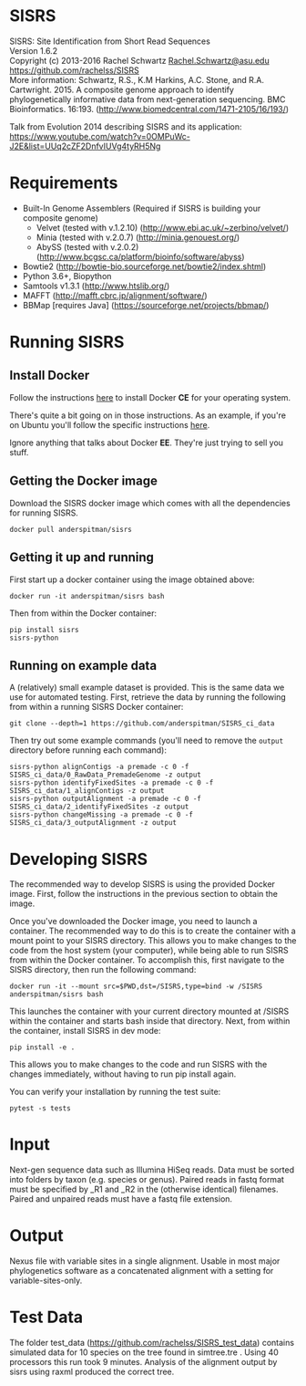 # SISRS

SISRS: Site Identification from Short Read Sequences  
Version 1.6.2  
Copyright (c) 2013-2016 Rachel Schwartz <Rachel.Schwartz@asu.edu>  
https://github.com/rachelss/SISRS  
More information: Schwartz, R.S., K.M Harkins, A.C. Stone, and R.A. Cartwright. 2015. A composite genome approach to identify phylogenetically informative data from next-generation sequencing. BMC Bioinformatics. 16:193.
(http://www.biomedcentral.com/1471-2105/16/193/)

Talk from Evolution 2014 describing SISRS and its application:  
https://www.youtube.com/watch?v=0OMPuWc-J2E&list=UUq2cZF2DnfvIUVg4tyRH5Ng


# Requirements
* Built-In Genome Assemblers (Required if SISRS is building your composite genome)
  * Velvet (tested with v.1.2.10) (http://www.ebi.ac.uk/~zerbino/velvet/)
  * Minia (tested with v.2.0.7) (http://minia.genouest.org/)
  * AbySS (tested with v.2.0.2) (http://www.bcgsc.ca/platform/bioinfo/software/abyss)
* Bowtie2 (http://bowtie-bio.sourceforge.net/bowtie2/index.shtml)
* Python 3.6+, Biopython
* Samtools v1.3.1 (http://www.htslib.org/)
* MAFFT (http://mafft.cbrc.jp/alignment/software/)
* BBMap [requires Java] (https://sourceforge.net/projects/bbmap/)


# Running SISRS

## Install Docker
Follow the instructions [here](https://docs.docker.com/install/) to install
Docker **CE** for your operating system.

There's quite a bit going on in those instructions. As an example, if you're
on Ubuntu you'll follow the specific instructions
[here](https://docs.docker.com/install/linux/docker-ce/ubuntu/).

Ignore anything that talks about Docker **EE**. They're just trying to sell you
stuff.

## Getting the Docker image

Download the SISRS docker image which comes with all the dependencies for
running SISRS.

`docker pull anderspitman/sisrs`

## Getting it up and running

First start up a docker container using the image obtained above:

`docker run -it anderspitman/sisrs bash`

Then from within the Docker container:

```
pip install sisrs
sisrs-python
```

## Running on example data

A (relatively) small example dataset is provided. This is the same data we
use for automated testing. First, retrieve the data by running the following
from within a running SISRS Docker container:

```
git clone --depth=1 https://github.com/anderspitman/SISRS_ci_data
```

Then try out some example commands (you'll need to remove the `output`
directory before running each command):

```
sisrs-python alignContigs -a premade -c 0 -f SISRS_ci_data/0_RawData_PremadeGenome -z output
sisrs-python identifyFixedSites -a premade -c 0 -f SISRS_ci_data/1_alignContigs -z output
sisrs-python outputAlignment -a premade -c 0 -f SISRS_ci_data/2_identifyFixedSites -z output
sisrs-python changeMissing -a premade -c 0 -f SISRS_ci_data/3_outputAlignment -z output
```


# Developing SISRS

The recommended way to develop SISRS is using the provided Docker image.
First, follow the instructions in the previous section to obtain the image.

Once you've downloaded the Docker image, you need to launch a container. The
recommended way to do this is to create the container with a mount point to
your SISRS directory. This allows you to make changes to the code from the host
system (your computer), while being able to run SISRS from within the Docker container. To
accomplish this, first navigate to the SISRS directory, then run the following
command:

```
docker run -it --mount src=$PWD,dst=/SISRS,type=bind -w /SISRS anderspitman/sisrs bash
```

This launches the container with your current directory mounted at /SISRS
within the container and starts bash inside that directory. Next, from within
the container, install SISRS in dev mode:

```
pip install -e .
```

This allows you to make changes to the code and run SISRS with the changes
immediately, without having to run pip install again.

You can verify your installation by running the test suite:

```
pytest -s tests
```


Input
=====

Next-gen sequence data such as Illumina HiSeq reads.
Data must be sorted into folders by taxon (e.g. species or genus).
Paired reads in fastq format must be specified by _R1 and _R2 in the (otherwise identical) filenames.
Paired and unpaired reads must have a fastq file extension.

Output
======

Nexus file with variable sites in a single alignment. Usable in most major phylogenetics software as a concatenated alignment with a setting for variable-sites-only.

Test Data
=========

The folder test_data (https://github.com/rachelss/SISRS_test_data) contains simulated data for 10 species on the tree found in simtree.tre . Using 40 processors this run took 9 minutes. Analysis of the alignment output by sisrs using raxml produced the correct tree.
